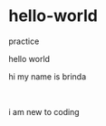 # hello-world
practice
<html>
  <head>
  </head>
  <body>
    <hi> hello world </h1>
    <p> hi my name is brinda </p>
    <br>
    <p> i am new to coding </p>
    
